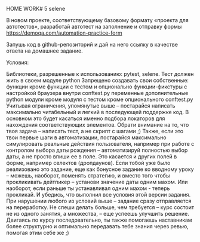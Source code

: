 HOME WORK# 5 selene

В новом проекте, соответствующему базовому формату «проекта для автотестов», разработай автотест на заполнение и отправку формы https://demoqa.com/automation-practice-form

Запушь код в github-репозиторий и дай на него ссылку в качестве ответа на домашнее задание.

Условия:

Библиотеки, разрешенные к использованию: pytest, selene.
Тест должен жить в своем модуле python
Запрещено создавать свои собственные:
функции
кроме функции с тестом и опционально функции-фикстуры с настройкой браузера внутри conftest.py
переменные
дополнительные python модули кроме модуля с тестом
кроме опционального conftest.py
Учитывая ограничения, упомянутые выше – постарайся написать максимально читабельный и легкий в последующей поддержке код. В основном это будет касаться именно подбора локаторов для нахождения соответствующих элементов. Обрати внимание на то, что твоя задача – написать тест, а не скрипт с шагами ;) Также, если это твои первые шаги в автоматизации, постарайся максимально симулировать реальные действия пользователя, например при работе с контролом выбора даты рождения – автоматизируй полностью выбор даты, а не просто впиши ее в поле. Это касается и других полей в форме, например селектов (дропдаунов). Если тобой уже было реализовано это задание, еще как бонусное задание ко вводному уроку – можешь, наоборот, поменять стратегию, и вместо того чтобы прокликивать дейтпикер – установи значение даты одним махом. Или наоборот, если раньше ты устанавливал одним махом - теперь прокликай. И убедись, что выполнил все условия этой версии задания. При нарушении любого из условий выше – задание сразу отправляется на переработку. Не спеши делать больше, чем требуется – курс состоит не из одного занятия, а множества, – еще успеешь улучшить решение. Двигаясь по курсу последовательно, ты также помогаешь наставникам более структурно и оптимально передавать тебе знания через ревью, помогая этим себе же ;)